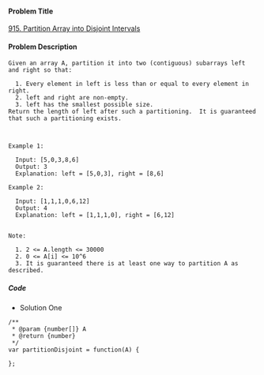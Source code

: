 #### Problem Title
[915. Partition Array into Disjoint Intervals](https://leetcode.com/problems/partition-array-into-disjoint-intervals/)
#### Problem Description
```
Given an array A, partition it into two (contiguous) subarrays left and right so that:

  1. Every element in left is less than or equal to every element in right.
  2. left and right are non-empty.
  3. left has the smallest possible size.
Return the length of left after such a partitioning.  It is guaranteed that such a partitioning exists.

 

Example 1:

  Input: [5,0,3,8,6]
  Output: 3
  Explanation: left = [5,0,3], right = [8,6]

Example 2:

  Input: [1,1,1,0,6,12]
  Output: 4
  Explanation: left = [1,1,1,0], right = [6,12]
 

Note:

  1. 2 <= A.length <= 30000
  2. 0 <= A[i] <= 10^6
  3. It is guaranteed there is at least one way to partition A as described.
```

##### Code

- Solution One
```
/**
 * @param {number[]} A
 * @return {number}
 */
var partitionDisjoint = function(A) {
    
};
```
